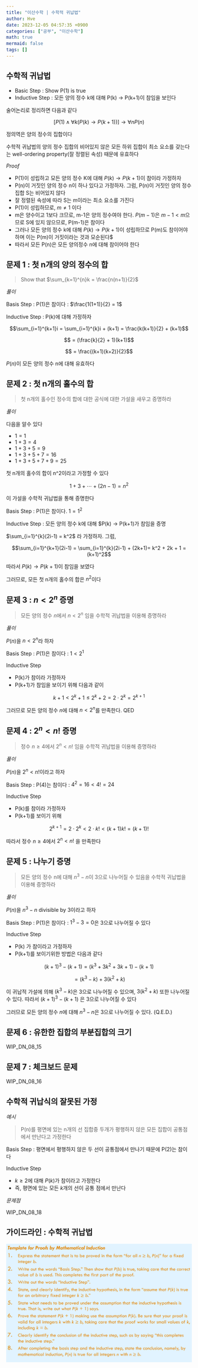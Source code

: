 ```yaml
---
title: "이산수학 | 수학적 귀납법"
author: Hve
date: 2023-12-05 04:57:35 +0900
categories: ["공부", "이산수학"]
math: true
mermaid: false
tags: []
---
```


## 수학적 귀납법

- Basic Step : Show P(1) is true
- Inductive Step : 모든 양의 정수 k에 대해 P(k) → P(k+1)이 참임을 보인다

술어논리로 정리하면 다음과 같다

$$[P(1)∧∀k(P(k)→P(k+1))] → ∀nP(n)$$

정의역은 양의 정수의 집합이다


수학적 귀납법의 양의 정수 집합의 비어있지 않은 모든 하위 집합이 최소 요소를 갖는다는 well-ordering property(잘 정렬된 속성) 때문에 유효하다

*Proof*

- P(1)이 성립하고 모든 양의 정수 K에 대해 $P(k) → P(k+1)$이 참이라 가정하자
- P(n)이 거짓인 양의 정수 n이 하나 있다고 가정하자. 그럼, P(n)이 거짓인 양의 정수 집합 S는 비어있지 않다
- 잘 정렬된 속성에 따라 S는 m이라는 최소 요소를 가진다
- P(1)이 성립하므로, $m \ne 1$ 이다
- m은 양수이고 1보다 크므로, m-1은 양의 정수여야 한다. $P(m-1)$은 $m-1 < m$으므로 S에 있지 않으므로, P(m-1)은 참이다
- 그러나 모든 양의 정수 k에 대해 $P(k)→P(k+1)$이 성립하므로 P(m)도 참이어야 하며 이는 P(m)이 거짓이라는 것과 모순된다$
- 따라서 모든 P(n)은 모든 양의정수 n에 대해 참이어야 한다

## 문제 1 : 첫 n개의 양의 정수의 합

> Show that $\sum_{k=1}^{n}k = \frac{n(n+1)}{2}$

*풀이*

Basis Step : P(1)은 참이다 : $\frac{1(1+1)}{2} = 1$

Inductive Step : P(k)에 대해 가정하자

$$\sum_{i=1}^{k+1}i = \sum_{i=1}^{k}i + (k+1) = \frac{k(k+1)}{2} + (k+1)$$

$$ = (\frac{k}{2} + 1)(k+1)$$

$$ = \frac{(k+1)(k+2)}{2}$$

$P(n)$이 모든 양의 정수 n에 대해 유효하다

## 문제 2 : 첫 n개의 홀수의 합

> 첫 n개의 홀수인 정수의 합에 대한 공식에 대한 가설을 새우고 증명하라

*풀이*

다음을 알수 있다

- $1 = 1$
- $1+3 = 4$
- $1+3+5 = 9$
- $1+3+5+7 = 16$
- $1+3+5+7+9 = 25$

첫 n개의 홀수의 합이 n^2이라고 가정할 수 있다

$$1+3+ \cdots + (2n-1) = n^2 $$

이 가설을 수학적 귀납법을 통해 증명한다

Basis Step : P(1)은 참이다. $1 = 1^2$

Inductive Step : 모든 양의 정수 k에 대해 $P(k) → P(k+1)가 참임을 증명

$\sum_{i=1}^{k}(2i-1) = k^2$ 라 가정하자. 그럼,

$$\sum_{i=1}^{k+1}(2i-1) = \sum_{i=1}^{k}(2i-1) + (2k+1)= k^2 + 2k + 1 = (k+1)^2$$

따라서 $P(k)→P(k+1)$이 참임을 보였다

그러므로, 모든 첫 n개의 홀수의 합은 $n^2$이다

## 문제 3 : $n < 2^n$ 증명

> 모든 양의 정수 $n$에서 $n < 2^n$ 임을 수학적 귀납법을 이용해 증명하라

*풀이*

$P(n)$을 $n < 2^n$라 하자

Basis Step : $P(1)$은 참이다 : $1 < 2^1$

Inductive Step

- P(k)가 참이라 가정하자
- P(k+1)가 참임을 보이기 위해 다음과 같이

$$k+1 < 2^k + 1 \le 2^k+2 = 2 \cdot2^k = 2^{k+1}$$

그러므로 모든 양의 정수 $n$에 대해 $n < 2^n$를 만족한다. QED

## 문제 4 : $2^n < n!$ 증명

> 정수 $n \ge 4$에서 $2^n < n!$ 임을 수학적 귀납법을 이용해 증명하라

*풀이*

$P(n)$을 $2^n < n!$이라고 하자

Basis Step : P(4)는 참이다 : $4^2 = 16 < 4! = 24$

Inductive Step

- P(k)를 참이라 가정하자
- P(k+1)를 보이기 위해

$$2^{k+1}= 2 \cdot 2^k < 2 \cdot k! < (k+1)k! = (k+1)! $$

따라서 정수 $n \ge 4$에서 $2^n < n!$ 을 만족한다

## 문제 5 : 나누기 증명

> 모든 양의 정수 n에 대해 $n^3-n$이 3으로 나누어질 수 있음을 수학적 귀납법을 이용해 증명하라

*풀이*

$P(n)$을 $n^3-n$ divisible by 3이라고 하자

Basis Step : P(1)은 참이다 : $1^3-3 = 0$은 3으로 나누어질 수 있다

Inductive Step

- P(k) 가 참이라고 가정하자
- P(k+1)를 보이기위한 방법은 다음과 같다

$$(k+1)^3 - (k+1) = (k^3+3k^2+3k+1)-(k+1)$$

$$= (k^3 - k) + 3(k^2 + k)$$

이 귀납적 가설에 의해 $(k^3-k)$은 3으로 나누어질 수 있으며, $3(k^2+k)$ 또한 나누어질 수 있다. 따라서 $(k+1)^3 - (k+1)$ 은 3으로 나누어질 수 있다

그러므로 모든 양의 정수 $n$에 대해 $n^3-n$은 3으로 나누어질 수 있다. (Q.E.D.)

## 문제 6 : 유한한 집합의 부분집합의 크기

WIP_DN_08_15


## 문제 7 : 체크보드 문제

WIP_DN_08_16

## 수학적 귀납식의 잘못된 가정

*예시*

> P(n)를 평면에 있는 n개의 선 집합중 두개가 평행하지 않은 모든 집합이 공통점에서 만난다고 가정한다

Basis Step : 평면에서 평행하지 않은 두 선이 공통점에서 만나기 때문에 P(2)는 참이다

Inductive Step

- $k \ge 2$에 대해 $P(k)$가 참이라고 가정한다
- 즉, 평면에 있는 모든 $k$개의 선이 공통 점에서 만난다

*문제점*

WIP_DN_08_18

## 가이드라인 : 수학적 귀납법

![IMAGE](/assets/img/discretemath/81.png)

